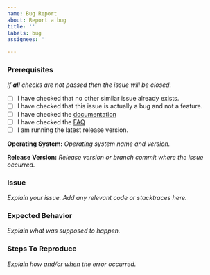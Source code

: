 ```yaml
---
name: Bug Report
about: Report a bug
title: ''
labels: bug
assignees: ''

---
```


### Prerequisites
*If **all** checks are not passed then the issue will be closed.*
- [ ] I have checked that no other similar issue already exists.
- [ ] I have checked that this issue is actually a bug and not a feature.
- [ ] I have checked the [documentation](https://mal4j.kttdevelopment.com/documentation/)
- [ ] I have checked the [FAQ](https://github.com/Katsute/Mal4J/blob/main/faq.md)
- [ ] I am running the latest release version.

**Operating System:** *Operating system name and version.*


**Release Version:** *Release version or branch commit where the issue occurred.*


### Issue
*Explain your issue. Add any relevant code or stacktraces here.*


### Expected Behavior
*Explain what was supposed to happen.*


### Steps To Reproduce
*Explain how and/or when the error occurred.*